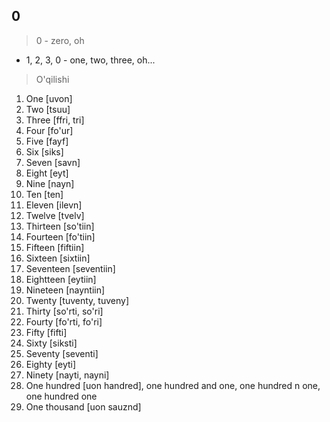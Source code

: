 ## 0

>0 - zero, oh
- 1, 2, 3, 0 - one, two, three, oh...

>O'qilishi

1. One [uvon]
2. Two [tsuu]
3. Three [ffri, tri]
4. Four [fo'ur]
5. Five [fayf]
6. Six [siks]
7. Seven [savn]
8. Eight [eyt]
9. Nine [nayn]
10. Ten [ten]
11. Eleven [ilevn]
12. Twelve [tvelv]
13. Thirteen [so'tiin]
14. Fourteen [fo'tiin]
15. Fifteen [fiftiin]
16. Sixteen [sixtiin]
17. Seventeen [seventiin]
18. Eightteen [eytiin]
19. Nineteen [nayntiin]
20. Twenty [tuventy, tuveny]
21. Thirty [so'rti, so'ri]
22. Fourty [fo'rti, fo'ri]
23. Fifty [fifti]
24. Sixty [siksti]
25. Seventy [seventi]
26. Eighty [eyti]
27. Ninety [nayti, nayni]
28. One hundred [uon handred], one hundred and one, one hundred n one, one hundred one
29. One thousand [uon sauznd]